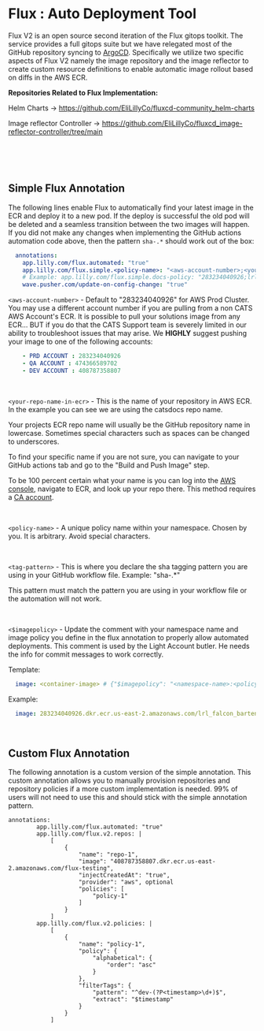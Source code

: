 # **Flux : Auto Deployment Tool**

Flux V2 is an open source second iteration of the Flux gitops toolkit. The service provides a full gitops suite but we have relegated most of the GitHub repository syncing to [ArgoCD](https://argocd.apps.lrl.lilly.com/). Specifically we utilize two specific aspects of Flux V2 namely the image repository and the image reflector to create custom resource definitions to enable automatic image rollout based on diffs in the AWS ECR.

**Repositories Related to Flux Implementation:**

Helm Charts -> 
https://github.com/EliLillyCo/fluxcd-community_helm-charts

Image reflector Controller -> 
https://github.com/EliLillyCo/fluxcd_image-reflector-controller/tree/main

<br />
<br />
<br />

## Simple Flux Annotation

The following lines enable Flux to automatically find your latest image in the ECR and deploy it to a new pod. If the deploy is successful the old pod will be deleted and a seamless transition between the two images will happen. If you did not make any changes when implementing the GitHub actions automation code above, then the pattern `sha-.*` should work out of the box:


```yaml
  annotations:
    app.lilly.com/flux.automated: "true"
    app.lilly.com/flux.simple.<policy-name>: "<aws-account-number>;<your-repo-name-in-ecr>;glob:<tag-pattern>"
    # Example: app.lilly.com/flux.simple.docs-policy: "283234040926;lrl_light_k8s_infra_apps_catsdocs;glob:sha-.*"
    wave.pusher.com/update-on-config-change: "true"
```
`<aws-account-number>` - Default to "283234040926" for AWS Prod Cluster. You may use a different account number if you are pulling from a non CATS AWS Account's ECR. It is possible to pull your solutions image from any ECR... BUT if you do that the CATS Support team is severely limited in our ability to troubleshoot issues that may arise. We **HIGHLY** suggest pushing your image to one of the following accounts:

```yaml
    - PRD ACCOUNT : 283234040926
    - QA ACCOUNT : 474366589702
    - DEV ACCOUNT : 408787358807
```

<br />

`<your-repo-name-in-ecr>` - This is the name of your repository in AWS ECR. In the example you can see we are using the catsdocs repo name. 

Your projects ECR repo name will usually be the GitHub repository name in lowercase. Sometimes special characters such as spaces can be changed to underscores. 

To find your specific name if you are not sure, you can navigate to your GitHub actions tab and go to the "Build and Push Image" step. 

To be 100 percent certain what your name is you can log into the [AWS console](https://lilly-aws-login.awsapps.com/), navigate to ECR, and look up your repo there. This method requires a [CA account](https://elilillyco.stackenterprise.co/articles/481). 

<br />

`<policy-name>` - A unique policy name within your namespace. Chosen by you. It is arbitrary. Avoid special characters. 

<br />

`<tag-pattern>` - This is where you declare the sha tagging pattern you are using in your GitHub workflow file. Example: "sha-.*" 

This pattern must match the pattern you are using in your workflow file or the automation will not work. 

<br />

`<$imagepolicy>` - Update the comment with your namespace name and image policy you define in the flux annotation to properly allow automated deployments. This comment is used by the Light Account butler. He needs the info for commit messages to work correctly.

Template: 
```yaml
  image: <container-image> # {"$imagepolicy": "<namespace-name>:<policy-name>"}
```

Example:
```yaml
  image: 283234040926.dkr.ecr.us-east-2.amazonaws.com/lrl_falcon_bartender:qa-sha-06c5953 # {"$imagepolicy": "falcon-qa:my-policy-bartender"}
```

<br />

## Custom Flux Annotation

The following annotation is a custom version of the simple annotation. This custom annotation allows you to manually provision repositories and repository policies if a more custom implementation is needed. 99% of users will not need to use this and should stick with the simple annotation pattern. 

```
annotations:
        app.lilly.com/flux.automated: "true"
        app.lilly.com/flux.v2.repos: |
            [
                {
                    "name": "repo-1",
                    "image": "408787358807.dkr.ecr.us-east-2.amazonaws.com/flux-testing",
                    "injectCreatedAt": "true",
                    "provider": "aws", optional
                    "policies": [
                        "policy-1"
                    ]
                }
            ]
        app.lilly.com/flux.v2.policies: |
            [
                {
                    "name": "policy-1",
                    "policy": {
                        "alphabetical": {
                            "order": "asc"
                        }
                    },
                    "filterTags": {
                        "pattern": "^dev-(?P<timestamp>\d+)$",
                        "extract": "$timestamp"
                    }
                }
            ]
```


